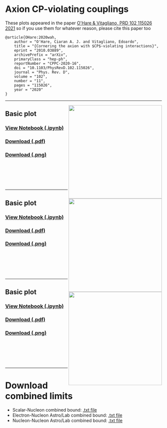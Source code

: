 # Axion CP-violating couplings
These plots appeared in the paper [O'Hare & Vitagliano, PRD 102 115026 2021](https://arxiv.org/abs/2010.03889) so if you use them for whatever reason, please cite this paper too
```
@article{OHare:2020wah,
    author = "O'Hare, Ciaran A. J. and Vitagliano, Edoardo",
    title = "{Cornering the axion with $CP$-violating interactions}",
    eprint = "2010.03889",
    archivePrefix = "arXiv",
    primaryClass = "hep-ph",
    reportNumber = "CPPC-2020-16",
    doi = "10.1103/PhysRevD.102.115026",
    journal = "Phys. Rev. D",
    volume = "102",
    number = "11",
    pages = "115026",
    year = "2020"
}
```

---
[<img align="right" height="300" src="../plots/plots_png/ScalarNucleon.png">](https://github.com/cajohare/AxionLimits/raw/master/plots/plots_png/ScalarNucleon.png)
## Basic plot
### [View Notebook (.ipynb)](https://github.com/cajohare/AxionLimits/blob/master/AxionCPV.ipynb)
### [Download (.pdf)](https://github.com/cajohare/AxionLimits/raw/master/plots/ScalarNucleon.pdf)
### [Download (.png)](https://github.com/cajohare/AxionLimits/raw/master/plots/plots_png/ScalarNucleon.png)
### &nbsp;
### &nbsp;
---
[<img align="right" height="300" src="../plots/plots_png/MonopoleDipole_ElectronNucleon.png">](https://github.com/cajohare/AxionLimits/raw/master/plots/plots_png/MonopoleDipole_ElectronNucleon.png)
## Basic plot
### [View Notebook (.ipynb)](https://github.com/cajohare/AxionLimits/blob/master/AxionCPV.ipynb)
### [Download (.pdf)](https://github.com/cajohare/AxionLimits/raw/master/plots/MonopoleDipole_ElectronNucleon.pdf)
### [Download (.png)](https://github.com/cajohare/AxionLimits/raw/master/plots/plots_png/MonopoleDipole_ElectronNucleon.png)
### &nbsp;
### &nbsp;
---
[<img align="right" height="300" src="../plots/plots_png/MonopoleDipole_NucleonNucleon.png">](https://github.com/cajohare/AxionLimits/raw/master/plots/plots_png/MonopoleDipole_NucleonNucleon.png)
## Basic plot
### [View Notebook (.ipynb)](https://github.com/cajohare/AxionLimits/blob/master/AxionCPV.ipynb)
### [Download (.pdf)](https://github.com/cajohare/AxionLimits/raw/master/plots/MonopoleDipole_NucleonNucleon.pdf)
### [Download (.png)](https://github.com/cajohare/AxionLimits/raw/master/plots/plots_png/MonopoleDipole_NucleonNucleon.png)
### &nbsp;
### &nbsp;
---

# Download combined limits
* Scalar-Nucleon combined bound: [.txt file](https://github.com/cajohare/AxionLimits/raw/master/limit_data/ScalarNucleon/Union.txt)
* Electron-Nucleon Astro/Lab combined bound: [.txt file](https://github.com/cajohare/AxionLimits/raw/master/limit_data/MonopoleDipole/ElectronNucleon/UnionAstroLab.txt)
* Nucleon-Nucleon Astro/Lab combined bound: [.txt file](https://github.com/cajohare/AxionLimits/raw/master/limit_data/MonopoleDipole/NucleonNucleon/UnionAstroLab.txt)
